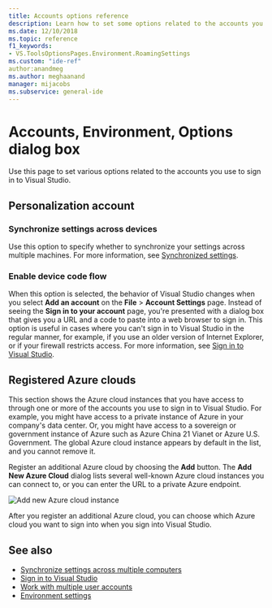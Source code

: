 ```yaml
---
title: Accounts options reference
description: Learn how to set some options related to the accounts you use when you sign in to Visual Studio.
ms.date: 12/10/2018
ms.topic: reference
f1_keywords:
- VS.ToolsOptionsPages.Environment.RoamingSettings
ms.custom: "ide-ref"
author:anandmeg
ms.author: meghaanand
manager: mijacobs
ms.subservice: general-ide
---
```

# Accounts, Environment, Options dialog box

Use this page to set various options related to the accounts you use to sign in to Visual Studio.

## Personalization account

### Synchronize settings across devices

Use this option to specify whether to synchronize your settings across multiple machines. For more information, see [Synchronized settings](../../ide/synchronized-settings-in-visual-studio.md).

### Enable device code flow

When this option is selected, the behavior of Visual Studio changes when you select **Add an account** on the **File** > **Account Settings** page. Instead of seeing the **Sign in to your account** page, you're presented with a dialog box that gives you a URL and a code to paste into a web browser to sign in. This option is useful in cases where you can't sign in to Visual Studio in the regular manner, for example, if you use an older version of Internet Explorer, or if your firewall restricts access. For more information, see [Sign in to Visual Studio](../signing-in-to-visual-studio.md#add-and-switch-user-accounts-in-visual-studio).

## Registered Azure clouds

This section shows the Azure cloud instances that you have access to through one or more of the accounts you use to sign in to Visual Studio. For example, you might have access to a private instance of Azure in your company's data center. Or, you might have access to a sovereign or government instance of Azure such as Azure China 21 Vianet or Azure U.S. Government. The global Azure cloud instance appears by default in the list, and you cannot remove it.

Register an additional Azure cloud by choosing the **Add** button. The **Add New Azure Cloud** dialog lists several well-known Azure cloud instances you can connect to, or you can enter the URL to a private Azure endpoint.

![Add new Azure cloud instance](media/add-new-azure-cloud.png)

After you register an additional Azure cloud, you can choose which Azure cloud you want to sign into when you sign into Visual Studio.

## See also

- [Synchronize settings across multiple computers](../synchronized-settings-in-visual-studio.md)
- [Sign in to Visual Studio](../signing-in-to-visual-studio.md)
- [Work with multiple user accounts](../work-with-multiple-user-accounts.md)
- [Environment settings](../personalizing-the-visual-studio-ide.md)
